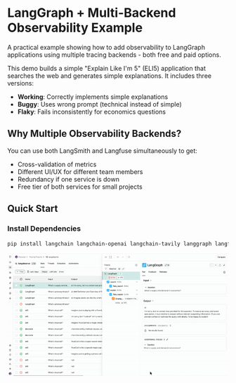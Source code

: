 # LangGraph + Multi-Backend Observability Example

A practical example showing how to add observability to LangGraph applications using multiple tracing backends - both free and paid options.

This demo builds a simple "Explain Like I'm 5" (ELI5) application that searches the web and generates simple explanations. It includes three versions:
- **Working**: Correctly implements simple explanations
- **Buggy**: Uses wrong prompt (technical instead of simple)
- **Flaky**: Fails inconsistently for economics questions

## Why Multiple Observability Backends?

You can use both LangSmith and Langfuse simultaneously to get:
- Cross-validation of metrics
- Different UI/UX for different team members
- Redundancy if one service is down
- Free tier of both services for small projects

## Quick Start

### Install Dependencies
```bash
pip install langchain langchain-openai langchain-tavily langgraph langfuse langsmith python-dotenv
```

![Demo](rec.gif)
